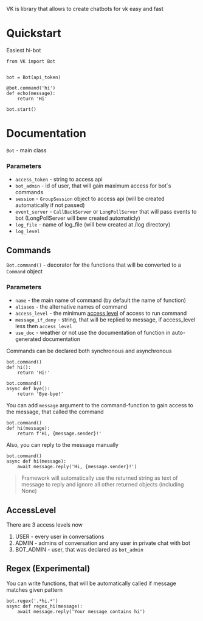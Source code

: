 VK is library that allows to create chatbots for vk easy and fast

# Quickstart

Easiest hi-bot

    from VK import Bot


    bot = Bot(api_token)

    @bot.command('hi')
    def echo(message):
        return 'Hi'
    
    bot.start()

# Documentation

`Bot` - main class

### Parameters

- `access_token` - string to access api
- `bot_admin` - id of user, that will gain maximum access for bot`s commands
- `session` - `GroupSession` object to access api (will be created automatically if not passed)
- `event_server` - `CallBackServer` or `LongPollServer` that will pass events to bot (LongPollServer will bew created
  automaticly)
- `log_file` - name of log_file (will bew created at /log directory)
- `log_level`

## Commands

`Bot.command()` - decorator for the functions that will be converted to a `Command` object

### Parameters

- `name` - the main name of command (by default the name of function)
- `aliases` - the alternative names of command
- `access_level` - the minimum [access level](#AccessLevel) of access to run command
- `message_if_deny` - string, that will be replied to message, if access_level less then `access_level`
- `use_doc` - weather or not use the documentation of function in auto-generated documentation

Commands can be declared both synchronous and asynchronous

    bot.command()
    def hi():
        return 'Hi!'

    bot.command()
    async def bye():
        return 'Bye-bye!'

You can add `message` argument to the command-function to gain access to the message, that called the command

    bot.command()
    def hi(message):
        return f'Hi, {message.sender}!'

Also, you can reply to the message manually

    bot.command()
    async def hi(message):
        await message.reply('Hi, {message.sender}!')

> Framework will automatically use the returned string as text of message to reply and ignore all other returned objects (including None)


## AccessLevel

There are 3 access levels now
1. USER - every user in conversations
2. ADMIN - admins of conversation and any user in private chat with bot
3. BOT_ADMIN - user, that was declared as `bot_admin`

## Regex (Experimental)

You can write functions, that will be automatically called if message matches given pattern

    bot.regex('.*hi.*')
    async def regex_hi(message):
        await message.reply('Your message contains hi')
